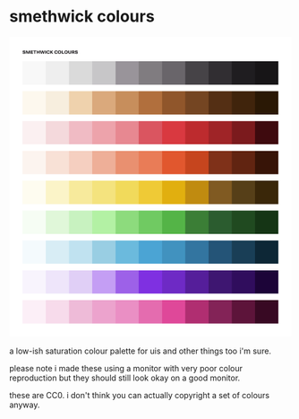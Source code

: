 # smethwick colours

![this is what they look like](./colours.png)

a low-ish saturation colour palette for uis and other things too i'm sure.

please note i made these using a monitor with very poor colour reproduction but
they should still look okay on a good monitor.

these are CC0. i don't think you can actually copyright a set of colours anyway.